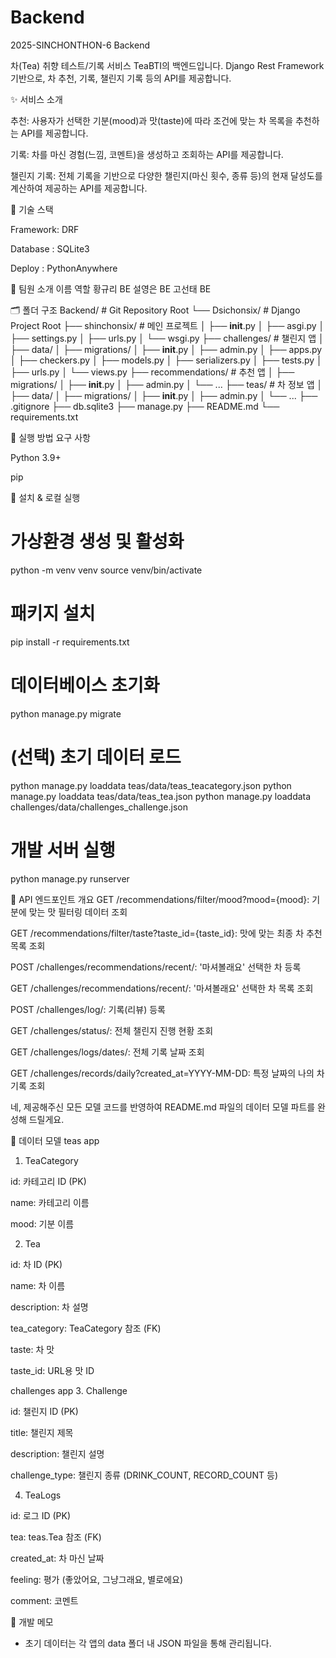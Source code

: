 # Backend
2025-SINCHONTHON-6 Backend

차(Tea) 취향 테스트/기록 서비스 TeaBTI의 백엔드입니다. Django Rest Framework 기반으로, 차 추천, 기록, 챌린지 기록 등의 API를 제공합니다.

✨ 서비스 소개

추천: 사용자가 선택한 기분(mood)과 맛(taste)에 따라 조건에 맞는 차 목록을 추천하는 API를 제공합니다.

기록: 차를 마신 경험(느낌, 코멘트)을 생성하고 조회하는 API를 제공합니다.

챌린지 기록: 전체 기록을 기반으로 다양한 챌린지(마신 횟수, 종류 등)의 현재 달성도를 계산하여 제공하는 API를 제공합니다.

🧰 기술 스택

Framework: DRF

Database : SQLite3

Deploy : PythonAnywhere

👥 팀원 소개
이름   역할
황규리  BE
설영은  BE
고선태  BE

🗂 폴더 구조
Backend/                   # Git Repository Root
└── Dsichonsix/            # Django Project Root
    ├── shinchonsix/      # 메인 프로젝트 
    │   ├── __init__.py
    │   ├── asgi.py
    │   ├── settings.py
    │   ├── urls.py
    │   └── wsgi.py
    ├── challenges/        # 챌린지 앱
    │   ├── data/
    │   ├── migrations/
    │   ├── __init__.py
    │   ├── admin.py
    │   ├── apps.py
    │   ├── checkers.py
    │   ├── models.py
    │   ├── serializers.py
    │   ├── tests.py
    │   ├── urls.py
    │   └── views.py
    ├── recommendations/   # 추천 앱
    │   ├── migrations/
    │   ├── __init__.py
    │   ├── admin.py
    │   └── ...
    ├── teas/              # 차 정보 앱
    │   ├── data/
    │   ├── migrations/
    │   ├── __init__.py
    │   ├── admin.py
    │   └── ...
    ├── .gitignore
    ├── db.sqlite3
    ├── manage.py
    ├── README.md
    └── requirements.txt

🚀 실행 방법
요구 사항

Python 3.9+

pip

🚀 설치 & 로컬 실행
# 가상환경 생성 및 활성화
python -m venv venv
source venv/bin/activate

# 패키지 설치
pip install -r requirements.txt

# 데이터베이스 초기화
python manage.py migrate

# (선택) 초기 데이터 로드
python manage.py loaddata teas/data/teas_teacategory.json
python manage.py loaddata teas/data/teas_tea.json
python manage.py loaddata challenges/data/challenges_challenge.json

# 개발 서버 실행
python manage.py runserver

🔑 API 엔드포인트 개요
GET /recommendations/filter/mood?mood={mood}: 기분에 맞는 맛 필터링 데이터 조회

GET /recommendations/filter/taste?taste_id={taste_id}: 맛에 맞는 최종 차 추천 목록 조회

POST /challenges/recommendations/recent/: '마셔볼래요' 선택한 차 등록

GET /challenges/recommendations/recent/: '마셔볼래요' 선택한 차 목록 조회

POST /challenges/log/: 기록(리뷰) 등록

GET /challenges/status/: 전체 챌린지 진행 현황 조회

GET /challenges/logs/dates/: 전체 기록 날짜 조회

GET /challenges/records/daily?created_at=YYYY-MM-DD: 특정 날짜의 나의 차 기록 조회

네, 제공해주신 모든 모델 코드를 반영하여 README.md 파일의 데이터 모델 파트를 완성해 드릴게요.

💾 데이터 모델
teas app
1. TeaCategory

id: 카테고리 ID (PK)

name: 카테고리 이름

mood: 기분 이름

2. Tea

id: 차 ID (PK)

name: 차 이름

description: 차 설명

tea_category: TeaCategory 참조 (FK)

taste: 차 맛

taste_id: URL용 맛 ID

challenges app
3. Challenge

id: 챌린지 ID (PK)

title: 챌린지 제목

description: 챌린지 설명

challenge_type: 챌린지 종류 (DRINK_COUNT, RECORD_COUNT 등)

4. TeaLogs

id: 로그 ID (PK)

tea: teas.Tea 참조 (FK)

created_at: 차 마신 날짜

feeling: 평가 (좋았어요, 그냥그래요, 별로에요)

comment: 코멘트

🧩 개발 메모

- 초기 데이터는 각 앱의 data 폴더 내 JSON 파일을 통해 관리됩니다.


